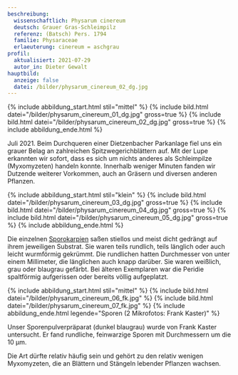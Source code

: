 ```yaml
---
beschreibung:
  wissenschaftlich: Physarum cinereum
  deutsch: Grauer Gras-Schleimpilz
  referenz: (Batsch) Pers. 1794
  familie: Physaraceae
  erlaeuterung: cinereum = aschgrau
profil:
  aktualisiert: 2021-07-29
  autor_in: Dieter Gewalt
hauptbild:
  anzeige: false
  datei: /bilder/physarum_cinereum_02_dg.jpg
---
```

{% include abbildung_start.html stil="mittel" %}
{% include bild.html datei="/bilder/physarum_cinereum_01_dg.jpg" gross=true %}
{% include bild.html datei="/bilder/physarum_cinereum_02_dg.jpg" gross=true %}
{% include abbildung_ende.html %}

Juli 2021. Beim Durchqueren einer Dietzenbacher Parkanlage fiel uns ein grauer Belag an zahlreichen Spitzwegerichblättern auf. Mit der Lupe erkannten wir sofort, dass es sich um nichts anderes als Schleimpilze (Myxomyzeten) handeln konnte. Innerhalb weniger Minuten fanden wir Dutzende weiterer Vorkommen, auch an Gräsern und diversen anderen Pflanzen.

{% include abbildung_start.html stil="klein" %}
{% include bild.html datei="/bilder/physarum_cinereum_03_dg.jpg" gross=true %}
{% include bild.html datei="/bilder/physarum_cinereum_04_dg.jpg" gross=true %}
{% include bild.html datei="/bilder/physarum_cinereum_05_dg.jpg" gross=true %}
{% include abbildung_ende.html %}

Die einzelnen [Sporokarpien](Sporokarp "Glossar") saßen stiellos und meist dicht gedrängt auf ihrem jeweiligen Substrat. Sie waren teils rundlich, teils länglich oder auch leicht wurmförmig gekrümmt. Die rundlichen hatten Durchmesser von unter einem Millimeter, die länglichen auch knapp darüber. Sie waren weißlich, grau oder blaugrau gefärbt. Bei älteren Exemplaren war die Peridie spaltförmig aufgerissen oder bereits völlig aufgeplatzt.

{% include abbildung_start.html stil="mittel" %}
{% include bild.html datei="/bilder/physarum_cinereum_06_fk.jpg" %}
{% include bild.html datei="/bilder/physarum_cinereum_07_fk.jpg" %}
{% include abbildung_ende.html legende="Sporen (2 Mikrofotos: Frank Kaster)" %}

Unser Sporenpulverpräparat (dunkel blaugrau) wurde von Frank Kaster untersucht. Er fand rundliche, feinwarzige Sporen mit Durchmessern um die 10 µm.

Die Art dürfte relativ häufig sein und gehört zu den relativ wenigen Myxomyzeten, die an Blättern und Stängeln lebender Pflanzen wachsen.